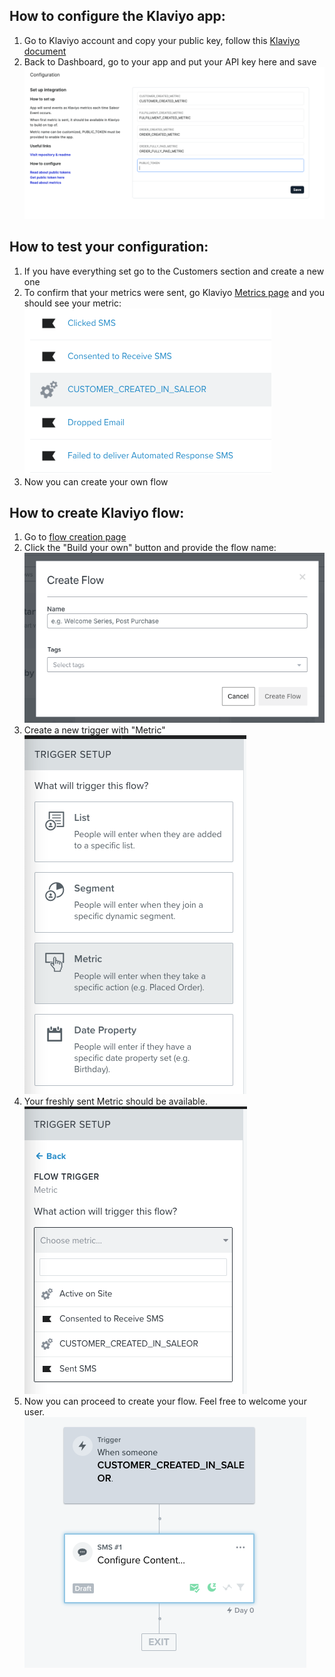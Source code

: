 ## How to configure the Klaviyo app:

1. Go to Klaviyo account and copy your public key, follow this [Klaviyo document](https://help.klaviyo.com/hc/en-us/articles/115005062267-How-to-Manage-Your-Account-s-API-Keys)
2. Back to Dashboard, go to your app and put your API key here and save
   ![public-token.png](images/public-token.png)

## How to test your configuration:

1. If you have everything set go to the Customers section and create a new one
2. To confirm that your metrics were sent, go Klaviyo [Metrics page](https://www.klaviyo.com/analytics/metrics) and you should see your metric:
   ![ss](images/new-metric.png)
3. Now you can create your own flow

## How to create Klaviyo flow:

1. Go to [flow creation page](https://www.klaviyo.com/flows/create)
2. Click the "Build your own" button and provide the flow name:
   ![](images/flow-creation.png)
3. Create a new trigger with "Metric"
   </br>
   ![](images/trigger-setup.png)
4. Your freshly sent Metric should be available.
   </br>
   ![](images/trigger-metric.png)
5. Now you can proceed to create your flow. Feel free to welcome your user.
   </br>
   ![](images/flow-screen.png)

